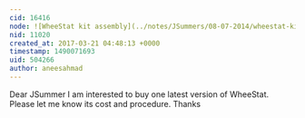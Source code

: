 ```yaml
---
cid: 16416
node: ![WheeStat kit assembly](../notes/JSummers/08-07-2014/wheestat-kit-assembly)
nid: 11020
created_at: 2017-03-21 04:48:13 +0000
timestamp: 1490071693
uid: 504266
author: aneesahmad
---
```


Dear JSummer
I am interested to buy one latest version of WheeStat. Please let me know its cost and procedure.
Thanks